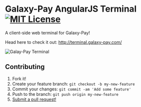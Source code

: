 # Galaxy-Pay AngularJS Terminal [![MIT License](http://img.shields.io/badge/license-MIT-blue.svg)](https://raw.githubusercontent.com/GalaxyPay/GalaxyPayTerminal/master/LICENSE)
A client-side web terminal for Galaxy-Pay!

Head here to check it out: http://terminal.galaxy-pay.com/

![Galay-Pay Terminal](http://i.imgur.com/kXIeRa3.png)

## Contributing

1. Fork it!
2. Create your feature branch: `git checkout -b my-new-feature`
3. Commit your changes: `git commit -am 'Add some feature'`
4. Push to the branch: `git push origin my-new-feature`
5. [Submit a pull request!](https://github.com/GalaxyPay/GalaxyPayTerminal/pull/new/master)
